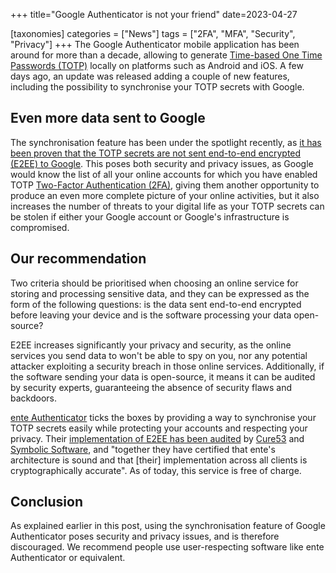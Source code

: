 +++
title="Google Authenticator is not your friend"
date=2023-04-27

[taxonomies]
categories = ["News"]
tags = ["2FA", "MFA", "Security", "Privacy"]
+++
The Google Authenticator mobile application has been around for more than a
decade, allowing to generate [Time-based One Time Passwords (TOTP)][totp]
locally on platforms such as Android and iOS. A few days ago, an update was
released adding a couple of new features, including the possibility to
synchronise your TOTP secrets with Google.

<!-- more -->

## Even more data sent to Google

The synchronisation feature has been under the spotlight recently, as [it has
been proven that the TOTP secrets are not sent end-to-end encrypted (E2EE) to
Google][mysk-twitter-post]. This poses both security and privacy issues, as
Google would know the list of all your online accounts for which you have
enabled TOTP [Two-Factor Authentication (2FA)][mfa], giving them another
opportunity to produce an even more complete picture of your online activities,
but it also increases the number of threats to your digital life as your TOTP
secrets can be stolen if either your Google account or Google's infrastructure
is compromised.

## Our recommendation

Two criteria should be prioritised when choosing an online service for storing
and processing sensitive data, and they can be expressed as the form of the
following questions: is the data sent end-to-end encrypted before leaving your
device and is the software processing your data open-source?

E2EE increases significantly your privacy and security, as the online services
you send data to won't be able to spy on you, nor any potential attacker
exploiting a security breach in those online services. Additionally, if the
software sending your data is open-source, it means it can be audited by
security experts, guaranteeing the absence of security flaws and backdoors.

[ente Authenticator][ente-auth] ticks the boxes by providing a way to
synchronise your TOTP secrets easily while protecting your accounts and
respecting your privacy. Their [implementation of E2EE has been
audited][ente-security-audit] by [Cure53][cure53] and [Symbolic
Software][symbolic-software], and "together they have certified that ente's
architecture is sound and that \[their\] implementation across all clients is
cryptographically accurate". As of today, this service is free of charge.

## Conclusion

As explained earlier in this post, using the synchronisation feature of Google
Authenticator poses security and privacy issues, and is therefore discouraged.
We recommend people use user-respecting software like ente Authenticator or
equivalent.

 [cure53]: https://cure53.de/ "Cure53"
 [ente-auth]: https://ente.io/blog/auth/ "ente Authenticator"
 [ente-security-audit]: https://ente.io/blog/cryptography-audit/ "ente security audit"
 [mysk-twitter-post]: https://twitter.com/mysk_co/status/1651021165727477763 "Twitter post from Mysk about Google Authenticator leaking TOTP secrets"
 [symbolic-software]: https://symbolic.software/ "Symbolic Software"
 [totp]: https://en.wikipedia.org/wiki/Time-based_One-time_Password "TOTP - Wikipedia"
 [mfa]: https://en.wikipedia.org/wiki/Multi-factor_authentication "MFA - Wikipedia"
